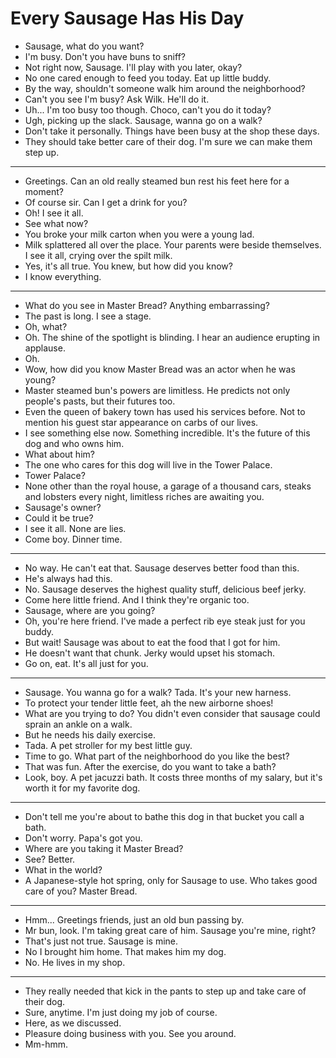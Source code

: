 # Every Sausage Has His Day

- Sausage, what do you want?
- I'm busy. Don't you have buns to sniff?
- Not right now, Sausage. I'll play with you later, okay?
- No one cared enough to feed you today. Eat up little buddy.
- By the way, shouldn't someone walk him around the neighborhood?
- Can't you see I'm busy? Ask Wilk. He'll do it.
- Uh... I'm too busy too though. Choco, can't you do it today?
- Ugh, picking up the slack. Sausage, wanna go on a walk?
- Don't take it personally. Things have been busy at the shop these days.
- They should take better care of their dog. I'm sure we can make them step up.
* * *
- Greetings. Can an old really steamed bun rest his feet here for a moment?
- Of course sir. Can I get a drink for you?
- Oh! I see it all.
- See what now?
- You broke your milk carton when you were a young lad.
- Milk splattered all over the place. Your parents were beside themselves. I see it all, crying over the spilt milk.
- Yes, it's all true. You knew, but how did you know?
- I know everything.
* * *
- What do you see in Master Bread? Anything embarrassing?
- The past is long. I see a stage.
- Oh, what?
- Oh. The shine of the spotlight is blinding. I hear an audience erupting in applause.
- Oh.
- Wow, how did you know Master Bread was an actor when he was young?
- Master steamed bun's powers are limitless. He predicts not only people's pasts, but their futures too.
- Even the queen of bakery town has used his services before. Not to mention his guest star appearance on carbs of our lives.
- I see something else now. Something incredible. It's the future of this dog and who owns him.
- What about him?
- The one who cares for this dog will live in the Tower Palace.
- Tower Palace?
- None other than the royal house, a garage of a thousand cars, steaks and lobsters every night, limitless riches are awaiting you.
- Sausage's owner?
- Could it be true?
- I see it all. None are lies.
- Come boy. Dinner time.
* * *
- No way. He can't eat that. Sausage deserves better food than this.
- He's always had this.
- No. Sausage deserves the highest quality stuff, delicious beef jerky.
- Come here little friend. And I think they're organic too.
- Sausage, where are you going?
- Oh, you're here friend. I've made a perfect rib eye steak just for you buddy.
- But wait! Sausage was about to eat the food that I got for him.
- He doesn't want that chunk. Jerky would upset his stomach.
- Go on, eat. It's all just for you.
* * *
- Sausage. You wanna go for a walk? Tada. It's your new harness.
- To protect your tender little feet, ah the new airborne shoes!
- What are you trying to do? You didn't even consider that sausage could sprain an ankle on a walk.
- But he needs his daily exercise.
- Tada. A pet stroller for my best little guy.
- Time to go. What part of the neighborhood do you like the best?
- That was fun. After the exercise, do you want to take a bath?
- Look, boy. A pet jacuzzi bath. It costs three months of my salary, but it's worth it for my favorite dog.
* * *
- Don't tell me you're about to bathe this dog in that bucket you call a bath.
- Don't worry. Papa's got you.
- Where are you taking it Master Bread?
- See? Better.
- What in the world?
- A Japanese-style hot spring, only for Sausage to use. Who takes good care of you? Master Bread.
* * *
- Hmm... Greetings friends, just an old bun passing by.
- Mr bun, look. I'm taking great care of him. Sausage you're mine, right?
- That's just not true. Sausage is mine.
- No I brought him home. That makes him my dog.
- No. He lives in my shop.
* * *
- They really needed that kick in the pants to step up and take care of their dog.
- Sure, anytime. I'm just doing my job of course.
- Here, as we discussed.
- Pleasure doing business with you. See you around.
- Mm-hmm.
